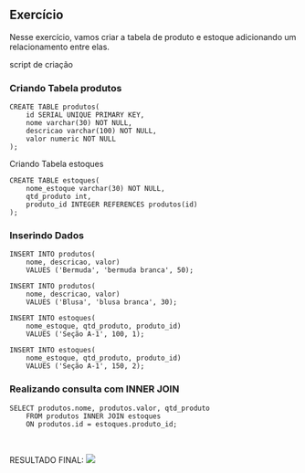 ## Exercício
Nesse exercício, vamos criar a tabela de produto e estoque adicionando um relacionamento entre elas.

script de criação

### Criando Tabela produtos
```
CREATE TABLE produtos(
    id SERIAL UNIQUE PRIMARY KEY,
    nome varchar(30) NOT NULL,
    descricao varchar(100) NOT NULL,
    valor numeric NOT NULL
);
```

Criando Tabela estoques
```
CREATE TABLE estoques(
    nome_estoque varchar(30) NOT NULL,
    qtd_produto int,
    produto_id INTEGER REFERENCES produtos(id)
);
```
### Inserindo Dados
```
INSERT INTO produtos(
    nome, descricao, valor)
    VALUES ('Bermuda', 'bermuda branca', 50);

INSERT INTO produtos(
    nome, descricao, valor)
    VALUES ('Blusa', 'blusa branca', 30);

INSERT INTO estoques(
    nome_estoque, qtd_produto, produto_id)
    VALUES ('Seção A-1', 100, 1);

INSERT INTO estoques(
    nome_estoque, qtd_produto, produto_id)
    VALUES ('Seção A-1', 150, 2);
```
### Realizando consulta com INNER JOIN
```
SELECT produtos.nome, produtos.valor, qtd_produto
    FROM produtos INNER JOIN estoques
    ON produtos.id = estoques.produto_id;
```

<br>

RESULTADO FINAL:
<img src="./assets/img-11.jpg">